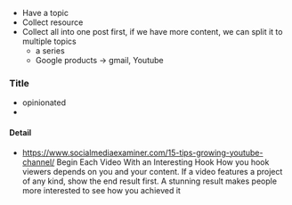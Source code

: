 

- Have a topic
- Collect resource
- Collect all into one post first, if we have more content, we can split it to multiple topics
  - a series
  - Google products -> gmail, Youtube

### Title
- opinionated
-


#### Detail
- https://www.socialmediaexaminer.com/15-tips-growing-youtube-channel/
Begin Each Video With an Interesting Hook
How you hook viewers depends on you and your content. If a video features a project of any kind, show the end result first. A stunning result makes people more interested to see how you achieved it

